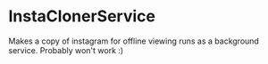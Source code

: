# InstaClonerService
Makes a copy of instagram for offline viewing runs as a background service. Probably won't work :)
